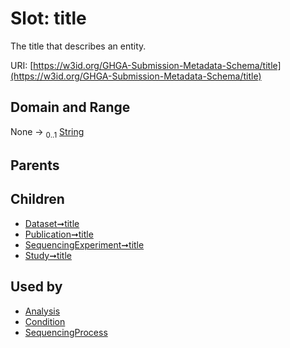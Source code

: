 
# Slot: title


The title that describes an entity.

URI: [https://w3id.org/GHGA-Submission-Metadata-Schema/title](https://w3id.org/GHGA-Submission-Metadata-Schema/title)


## Domain and Range

None &#8594;  <sub>0..1</sub> [String](types/String.md)

## Parents


## Children

 *  [Dataset➞title](Dataset_title.md)
 *  [Publication➞title](Publication_title.md)
 *  [SequencingExperiment➞title](SequencingExperiment_title.md)
 *  [Study➞title](Study_title.md)

## Used by

 * [Analysis](Analysis.md)
 * [Condition](Condition.md)
 * [SequencingProcess](SequencingProcess.md)

